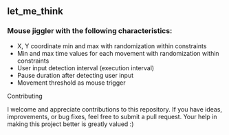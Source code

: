 ## let_me_think

### **Mouse jiggler with the following characteristics**:
- X, Y coordinate min and max with randomization within constraints
- Min and max time values for each movement with randomization within constraints
- User input detection interval (execution interval)
- Pause duration after detecting user input
- Movement threshold as mouse trigger

Contributing

I welcome and appreciate contributions to this repository.
If you have ideas, improvements, or bug fixes, feel free to submit a pull request.
Your help in making this project better is greatly valued :)
